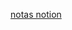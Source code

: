 <a href="https://wooden-scarf-b4b.notion.site/ft_printf-118a8d5f5f6b8034b25eec62b934c47a?pvs=4"> notas notion</a>
